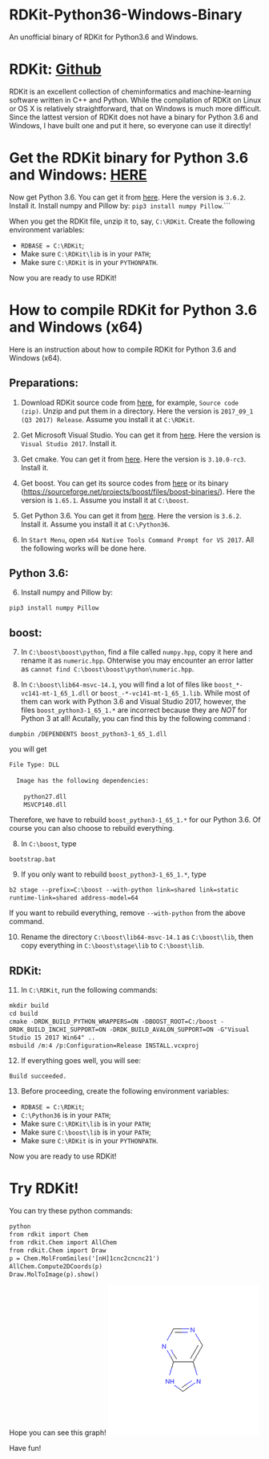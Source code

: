 # RDKit-Python36-Windows-Binary
An unofficial binary of RDKit for Python3.6 and Windows.

# RDKit: [Github](https://github.com/rdkit/rdkit)

RDKit is an excellent collection of cheminformatics and machine-learning software written in C++ and Python. While the compilation of RDKit on Linux or OS X is relatively straightforward, that on Windows is much more difficult. Since the lattest version of RDKit does not have a binary for Python 3.6 and Windows, I have built one and put it here, so everyone can use it directly!

# Get the RDKit binary for Python 3.6 and Windows: [HERE](sss)

Now get Python 3.6. You can get it from [here](https://www.python.org/downloads/release/python-362/). Here the version is `3.6.2`. Install it. Install numpy and Pillow by: `pip3 install numpy Pillow`.```

When you get the RDKit file, unzip it to, say, `C:\RDKit`. Create the following environment variables:

+ `RDBASE = C:\RDKit`;
+ Make sure `C:\RDKit\lib` is in your `PATH`;
+ Make sure `C:\RDKit` is in your `PYTHONPATH`.

Now you are ready to use RDKit!

# How to compile RDKit for Python 3.6 and Windows (x64)

Here is an instruction about how to compile RDKit for Python 3.6 and Windows (x64).

## Preparations:

1. Download RDKit source code from [here](https://github.com/rdkit/rdkit/releases), for example, `Source code (zip)`. Unzip and put them in a directory. Here the version is `2017_09_1 (Q3 2017) Release`. Assume you install it at `C:\RDKit`.

2. Get Microsoft Visual Studio. You can get it from [here](https://www.visualstudio.com/thank-you-downloading-visual-studio/?sku=BuildTools&rel=15). Here the version is `Visual Studio 2017`. Install it.

3. Get cmake. You can get it from [here](https://cmake.org/download/). Here the version is `3.10.0-rc3`. Install it.

4. Get boost. You can get its source codes from [here](https://dl.bintray.com/boostorg/release/1.65.1/source/) or its binary (https://sourceforge.net/projects/boost/files/boost-binaries/). Here the version is `1.65.1`. Assume you install it at `C:\boost`.

5. Get Python 3.6. You can get it from [here](https://www.python.org/downloads/release/python-362/). Here the version is `3.6.2`. Install it. Assume you install it at `C:\Python36`.

6. In `Start Menu`, open `x64 Native Tools Command Prompt for VS 2017`. All the following works will be done here.

## Python 3.6:

6. Install numpy and Pillow by: 
```
pip3 install numpy Pillow
```

## boost:

7. In `C:\boost\boost\python`, find a file called `numpy.hpp`, copy it here and rename it as `numeric.hpp`. Ohterwise you may encounter an error latter as `cannot find C:\boost\boost\python\numeric.hpp`.

8. In `C:\boost\lib64-msvc-14.1`, you will find a lot of files like `boost_*-vc141-mt-1_65_1.dll` or `boost_-*-vc141-mt-1_65_1.lib`. While most of them can work with Python 3.6 and Visual Studio 2017, however, the files `boost_python3-1_65_1.*` are incorrect because they are *NOT* for Python 3 at all! Acutally, you can find this by the following command :
```
dumpbin /DEPENDENTS boost_python3-1_65_1.dll
```
you will get
```
File Type: DLL

  Image has the following dependencies:
  
    python27.dll
    MSVCP140.dll
```
Therefore, we have to rebuild `boost_python3-1_65_1.*` for our Python 3.6. Of course you can also choose to rebuild everything.

8. In `C:\boost`, type
```
bootstrap.bat
```

9. If you only want to rebuild `boost_python3-1_65_1.*`, type 
```
b2 stage --prefix=C:\boost --with-python link=shared link=static runtime-link=shared address-model=64
```
If you want to rebuild everything, remove `--with-python` from the above command.

10. Rename the directory `C:\boost\lib64-msvc-14.1` as `C:\boost\lib`, then copy everything in `C:\boost\stage\lib` to `C:\boost\lib`.

## RDKit:

11. In `C:\RDKit`, run the following commands:
```
mkdir build
cd build
cmake -DRDK_BUILD_PYTHON_WRAPPERS=ON -DBOOST_ROOT=C:/boost -DRDK_BUILD_INCHI_SUPPORT=ON -DRDK_BUILD_AVALON_SUPPORT=ON -G"Visual Studio 15 2017 Win64" ..
msbuild /m:4 /p:Configuration=Release INSTALL.vcxproj
```

12. If everything goes well, you will see:
```
Build succeeded.
```

13. Before proceeding, create the following environment variables:

+ `RDBASE = C:\RDKit`;
+ `C:\Python36` is in your `PATH`;
+ Make sure `C:\RDKit\lib` is in your `PATH`;
+ Make sure `C:\boost\lib` is in your `PATH`;
+ Make sure `C:\RDKit` is in your `PYTHONPATH`.

Now you are ready to use RDKit!


# Try RDKit!

You can try these python commands:
```
python
from rdkit import Chem
from rdkit.Chem import AllChem
from rdkit.Chem import Draw
p = Chem.MolFromSmiles('[nH]1cnc2cncnc21')
AllChem.Compute2DCoords(p)
Draw.MolToImage(p).show()
```
Hope you can see this graph!
![](mol.png)


Have fun!
